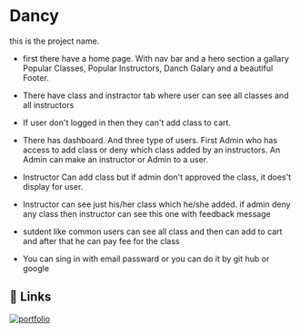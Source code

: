 
# Dancy
this is the project name.

- first there have a home page. With nav bar and a hero section a gallary Popular Classes, Popular Instructors, Danch Galary and a beautiful Footer.
- There have class and instractor tab where user can see all classes and all instructors
- If user don't logged in then they can't add class to cart. 
- There has dashboard. And three type of users. First Admin who has access to add class or deny which class added by an instructors. An Admin can make an instructor or Admin to a user. 
- Instructor Can add class but if admin don't approved the class, it does't display for user.
- Instructor can see just his/her class which he/she added. if admin deny any class then instructor can see this one with feedback message
- sutdent like common users can see all class and then can add to cart and after that he can pay fee for the class 


- You can sing in with email passward or you can do it by git hub or google




## 🔗 Links
[![portfolio](https://img.shields.io/badge/my_portfolio-000?style=for-the-badge&logo=ko-fi&logoColor=white)](https://twelve-assignment-95aeb.web.app/)

